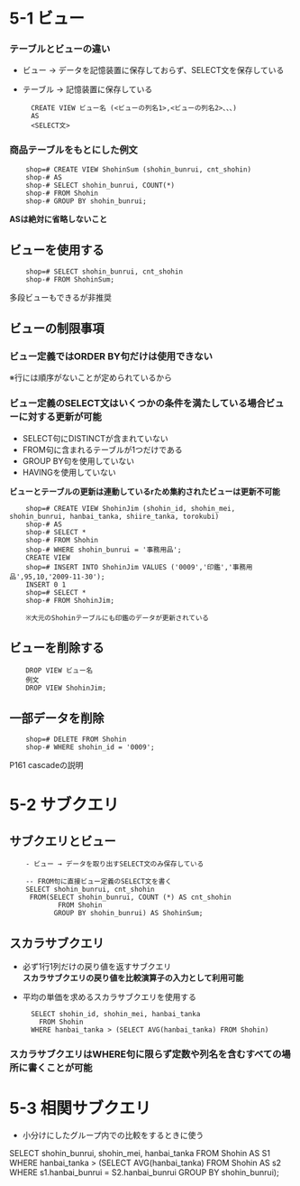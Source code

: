 # 5-1 ビュー
### テーブルとビューの違い
- ビュー → データを記憶装置に保存しておらず、SELECT文を保存している
- テーブル → 記憶装置に保存している

        CREATE VIEW ビュー名 (<ビューの列名1>,<ビューの列名2>、、、)
        AS
        <SELECT文>

### 商品テーブルをもとにした例文
        shop=# CREATE VIEW ShohinSum (shohin_bunrui, cnt_shohin)
        shop-# AS
        shop-# SELECT shohin_bunrui, COUNT(*)
        shop-# FROM Shohin
        shop-# GROUP BY shohin_bunrui;

**ASは絶対に省略しないこと**

## ビューを使用する
        shop=# SELECT shohin_bunrui, cnt_shohin
        shop-# FROM ShohinSum;

多段ビューもできるが非推奨

## ビューの制限事項
### ビュー定義ではORDER BY句だけは使用できない  
※行には順序がないことが定められているから
### ビュー定義のSELECT文はいくつかの条件を満たしている場合ビューに対する更新が可能
- SELECT句にDISTINCTが含まれていない
- FROM句に含まれるテーブルが1つだけである
- GROUP BY句を使用していない
- HAVINGを使用していない

**ビューとテーブルの更新は連動しているrため集約されたビューは更新不可能**

        shop=# CREATE VIEW ShohinJim (shohin_id, shohin_mei, shohin_bunrui, hanbai_tanka, shiire_tanka, torokubi)
        shop-# AS
        shop-# SELECT *
        shop-# FROM Shohin
        shop-# WHERE shohin_bunrui = '事務用品';
        CREATE VIEW
        shop=# INSERT INTO ShohinJim VALUES ('0009','印鑑','事務用品',95,10,'2009-11-30');
        INSERT 0 1
        shop=# SELECT *
        shop-# FROM ShohinJim;

        ※大元のShohinテーブルにも印鑑のデータが更新されている

## ビューを削除する
        DROP VIEW ビュー名
        例文
        DROP VIEW ShohinJim;

## 一部データを削除
        shop=# DELETE FROM Shohin
        shop-# WHERE shohin_id = '0009';

P161 cascadeの説明

# 5-2 サブクエリ

## サブクエリとビュー
        - ビュー → データを取り出すSELECT文のみ保存している
        
        -- FROM句に直接ビュー定義のSELECT文を書く
        SELECT shohin_bunrui, cnt_shohin
         FROM(SELECT shohin_bunrui, COUNT (*) AS cnt_shohin
                FROM Shohin
               GROUP BY shohin_bunrui) AS ShohinSum;

## スカラサブクエリ
- 必ず1行1列だけの戻り値を返すサブクエリ  
**スカラサブクエリの戻り値を比較演算子の入力として利用可能**
- 平均の単価を求めるスカラサブクエリを使用する

        SELECT shohin_id, shohin_mei, hanbai_tanka
          FROM Shohin
        WHERE hanbai_tanka > (SELECT AVG(hanbai_tanka) FROM Shohin)

### スカラサブクエリはWHERE句に限らず定数や列名を含むすべての場所に書くことが可能

# 5-3 相関サブクエリ
- 小分けにしたグループ内での比較をするときに使う

SELECT shohin_bunrui, shohin_mei, hanbai_tanka
  FROM Shohin AS S1
WHERE hanbai_tanka > (SELECT AVG(hanbai_tanka) FROM Shohin AS s2
                                                WHERE s1.hanbai_bunrui = S2.hanbai_bunrui
                                                GROUP BY shohin_bunrui);
